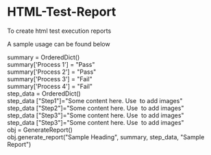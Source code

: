 # HTML-Test-Report
To create html test execution reports

A sample usage can be found below

summary = OrderedDict() <br>
summary['Process 1'] = "Pass" <br>
summary['Process 2'] = "Pass" <br>
summary['Process 3'] = "Fail" <br>
summary['Process 4'] = "Fail" <br>
step_data = OrderedDict() <br>
step_data ["Step1"]="Some content here. Use <img> to add images" <br>
step_data ["Step2"]="Some content here. Use <img> to add images" <br>
step_data ["Step3"]="Some content here. Use <img> to add images" <br>
step_data ["Step3"]="Some content here. Use <img> to add images" <br>
obj = GenerateReport() <br>
obj.generate_report("Sample Heading", summary, step_data, "Sample Report") <br>
